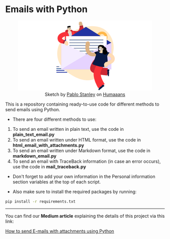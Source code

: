 # Emails with Python

<center>
<figure>
  <img src="docs/banner_doodle.png" alt="banner_doodle">
  
  <figcaption>Sketch by 
  <a href="https://blush.design/artists/pablo-stanley">Pablo Stanley</a>
  on 
  <a href="https://www.humaaans.com/">Humaaans</a></ficaption>
</figure>
</center>



This is a repository containing ready-to-use code for different methods to send emails using Python.

- There are four different methods to use:
1. To send an email written in plain text, use the code in **plain_text_email.py**
2. To send an email written under HTML format, use the code in **html_email_with_attachments.py**
3. To send an email written under Markdown format, use the code in **markdown_email.py**
4. To send an email with TraceBack information (in case an error occurs), use the code in **mail_traceback.py**

- Don't forget to add your own information in the Personal information section variables at the top of each script.

- Also make sure to install the required packages by running:

```bash
pip install -r requirements.txt
```
---

You can find our **Medium article** explaining the details of this project via this link:

[How to send E-mails with attachments using Python](https://medium.com/@amal-hasni/how-to-send-e-mails-with-attachments-using-python-in-2-easy-steps-5d0c05b3e44d)